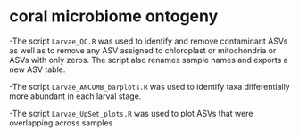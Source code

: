 # coral microbiome ontogeny

-The script `Larvae_QC.R` was used to identify and remove contaminant ASVs as well as to remove any ASV assigned to chloroplast or mitochondria or ASVs with only zeros. The script also renames sample names and exports a new ASV table.

-The script `Larvae_ANCOMB_barplots.R` was used to identify taxa differentially more abundant in each larval stage.

-The script `Larvae_UpSet_plots.R` was used to plot ASVs that were overlapping across samples
